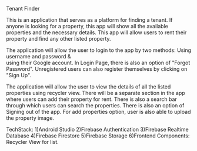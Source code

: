 Tenant Finder

This is an application that serves as a platform for finding a tenant. 
If anyone is looking for a property, this app will show all the available properties and the necessary details. 
This app will allow users to rent their property and find any other listed property.

The application will allow the user to login to the app by two methods: 
Using username and password &  
using their Google account.
In Login Page, there is also an option of "Forgot Password".
Unregistered users can also register themselves by clicking on "Sign Up".


The application will allow the user to view the details of all the listed properties using recycler view. 
There will be a separate section in the app where users can add their property for rent. 
There is also a search bar through which users can search the properties.
There is also an option of Signing out of the app.
For add properties option, user is also able to upload the property image.


TechStack:
1)Android Studio
2)Firebase Authentication
3)Firebase Realtime Database
4)Firebase Firestore
5)Firebase Storage
6)Frontend Components: Recycler View for list.

